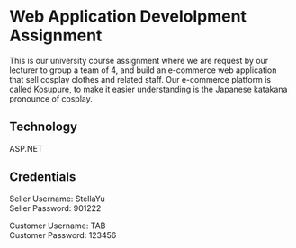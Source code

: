 # Web Application Develolpment Assignment
This is our university course assignment where we are request by our lecturer to group a team of 4, and build an e-commerce web application that sell cosplay clothes and related staff. Our e-commerce platform is called Kosupure, to make it easier understanding is the Japanese katakana pronounce of cosplay.

## Technology
ASP.NET

## Credentials
Seller Username: StellaYu<br/>
Seller Password: 901222

Customer Username: TAB<br/>
Customer Password: 123456
